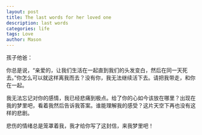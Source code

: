 ```yaml
---
layout: post
title: The last words for her loved one
description: last words
categories: life
tags: Love
author: Mason
---
```


孩子他爸：

你总是说，“亲爱的，让我们生活在一起直到我们的头发变白，然后在同一天死去。”你怎么可以就这样离我而去？没有你，我无法继续活下去。请把我带走，和你在一起。

我无法忘记对你的感情，我已经悲痛到极点。给了你的心如今该放在哪里？出现在我的梦里吧，看着我然后告诉我答案。谁能理解我的感受？这片天空下再也没有这样的悲剧。

悲伤的情绪总是笼罩着我，我才给你写了这封信，来我梦里吧！

